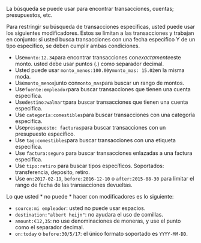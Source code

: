 La búsqueda se puede usar para encontrar transacciones, cuentas; presupuestos, etc.

Para restringir su búsqueda de transacciones especificas, usted puede usar los siguientes modificadores. Estos se limitan a las transacciones y trabajan en conjunto: si usted busca transacciones con una fecha especifico Y de un tipo especifico, se deben cumplir ambas condiciones.

* Use`monto:12.34`para encontrar transacciones con*exactamente*este monto. usted debe usar puntos (.) como separador decimal.
* Usted puede usar `monto_menos:100.00`y`monto_mas: 15.02`en la misma moda.
* Use`monto_menos`junto con`monto_mas`para buscar un rango de montos.
* Use`fuente:empleador`para buscar transacciones que tienen una cuenta especifica.
* Use`destino:walmart`para buscar transacciones que tienen una cuenta especifica.
* Use `categoría:comestibles`para buscar transacciones con una categoría especifica.
* Use`presupuesto: facturas`para buscar transacciones con un presupuesto especifico.
* Use `tag:comestibles`para buscar transacciones con una etiqueta especifica.
* Use `factura:seguro` para buscar transacciones enlazadas a una factura especifica.
* Use `tipo:retiro` para buscar tipos específicos. Soportados: transferencia, deposito, retiro.
* Use `on:2017-02-19`, `before:2016-12-10` o `after:2015-08-30` para limitar el rango de fecha de las transacciones devueltas.

Lo que usted * no puede * hacer con modificadores es lo siguiente:

* `source:mi empleador`: usted no puede usar espacios.
* `destination:"albert heijn"`: no ayudara el uso de comillas.
* `amount:€12,35`: no use denominaciones de moneras, y use el punto como el separador decimal.
* `on:today` o `before:30/5/17`: el único formato soportado es `YYYY-MM-DD`.